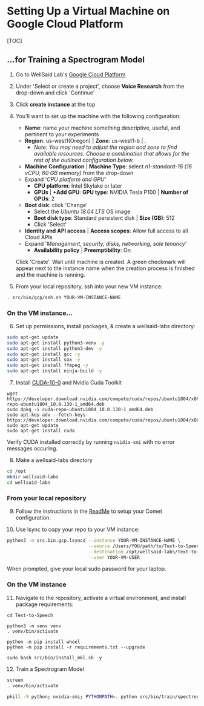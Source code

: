 # Setting Up a Virtual Machine on Google Cloud Platform

[TOC]

## ...for Training a Spectrogram Model

1. Go to WellSaid Lab's [Google Cloud Platform](https://console.cloud.google.com/projectselector/compute/instances)
2. Under 'Select or create a project', choose **Voice Research** from the drop-down and click 'Continue'
3. Click **create instance** at the top
4. You'll want to set up the machine with the following configuration:
    * **Name**:  name your machine something descriptive, useful, and pertinent to your experiments
    * **Region**:  us-west1(Oregon)  |  **Zone**: us-west1-b  | . 
      * *Note: You may need to adjust the region and zone to find available resources. Choose a combination that allows for the rest of the outlined configuration below.*
    * **Machine Configuration** | **Machine Type**: select *n1-standard-16 (16 vCPU, 60 GB memory)* from the drop-down
    * Expand '*CPU platform and GPU*'
      * **CPU platform**: Intel Skylake or later
      * **GPUs** | **+Add GPU**:  **GPU type**: NVIDIA Tesla P100  |  **Number of GPUs**: 2
    * **Boot disk**:  click 'Change'
      * Select the *Ubuntu 18.04 LTS* OS image
      * **Boot disk type**: Standard persistent disk  |  **Size (GB)**: 512
      * Click 'Select'
    * **Identity and API access** | **Access scopes**: Allow full access to all Cloud APIs
    * Expand '*Management, security, disks, networking, sole tenancy*'
      * **Availability policy** | **Preemptibility**: On
          
    Click 'Create'. Wait until machine is created. A green checkmark will appear next to the instance name when the creation process is finished and the machine is running.
  
5. From your local repository, ssh into your new VM instance:
```bash
. src/bin/gcp/ssh.sh YOUR-VM-INSTANCE-NAME
```

### On the VM instance...
6. Set up permissions, install packages, & create a wellsaid-labs directory:
```bash
sudo apt-get update
sudo apt-get install python3-venv -y
sudo apt-get install python3-dev -y
sudo apt-get install gcc -y
sudo apt-get install sox -y
sudo apt-get install ffmpeg -y
sudo apt-get install ninja-build -y
```

7. Install [CUDA-10-0](https://developer.nvidia.com/cuda-10.0-download-archive?target_os=Linux&target_arch=x86_64&target_distro=Ubuntu&target_version=1804&target_type=debnetwork) and Nvidia Cuda Toolkit
```
wget https://developer.download.nvidia.com/compute/cuda/repos/ubuntu1804/x86_64/cuda-repo-ubuntu1804_10.0.130-1_amd64.deb
sudo dpkg -i cuda-repo-ubuntu1804_10.0.130-1_amd64.deb
sudo apt-key adv --fetch-keys https://developer.download.nvidia.com/compute/cuda/repos/ubuntu1804/x86_64/7fa2af80.pub
sudo apt-get update
sudo apt-get install cuda
```

Verify CUDA installed correctly by running `nvidia-smi` with no error messages occuring.

8. Make a wellsaid-labs directory
```bash
cd /opt
mkdir wellsaid-labs
cd wellsaid-labs
```

### From your local repository
9. Follow the instructions in the [ReadMe](https://github.com/wellsaid-labs/Text-to-Speech/blob/master/README.md#4-configure-visualization-dependencies) to setup your Comet configuration.

10. Use lsync to copy your repo to your VM instance:
```bash
python3 -m src.bin.gcp.lsyncd --instance YOUR-VM-INSTANCE-NAME \
                              --source /Users/YOU/path/to/Text-to-Speech \
                              --destination /opt/wellsaid-labs/Text-to-Speech \
                              --user YOUR-VM-USER
```
When prompted, give your local sudo password for your laptop.

### On the VM instance
11. Navigate to the repository, activate a virtual environment, and install package requirements:
```
cd Text-to-Speech

python3 -m venv venv
. venv/bin/activate

python -m pip install wheel
python -m pip install -r requirements.txt --upgrade

sudo bash src/bin/install_mkl.sh -y
```

12. Train a Spectrogram Model
```bash
screen
. venv/bin/activate

pkill -9 python; nvidia-smi; PYTHONPATH=. python src/bin/train/spectrogram_model/__main__.py     --project_name='YOUR-COMET-PROJECT'
```
